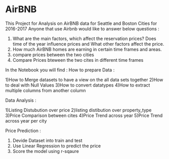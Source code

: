 # AirBNB
This Project for Analysis on AirBNB data for Seattle and Boston Cities for 2016-2017
Anyone that use Airbnb would like to answer below questions :

1) What are the main factors, which affect the reservation prices? Does time of the year influence prices and What other factors affect the price.
2) How much AirBNB homes are earning in certain time frames and areas. 
3) compare prices between the two cities
4) Compare Prices bteween the two cites in different time frames 



In the Notebook you will find :
How to prepare Data :

  1)How to Merge datasets to have a view on the all data sets together
  2)How to deal with Null Values
  3)How to convert datatypes
  4)How to extract multiple columns from another column

Data Analysis :

  1)Listing Distubution over price
  2)listing distibution over property_type
  3)Price Comparison between cites
  4)Price Trend across year
  5)Price Trend across year per city

Price Prediction :
  1) Devide Dataset into train and test
  2) Use Linear Regression to predict the price
  3) Score the model using r-sqaure

